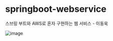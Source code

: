 # springboot-webservice
스브링 부트와 AWS로 혼자 구현하는 웹 서비스 - 이동욱

![image](https://user-images.githubusercontent.com/78004949/135717151-24e5609f-4e3e-4a65-97d8-84c25881328f.png)

 
